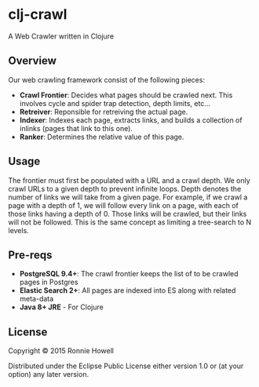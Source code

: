 # clj-crawl

A Web Crawler written in Clojure

## Overview

Our web crawling framework consist of the following pieces:

- **Crawl Frontier**: Decides what pages should be crawled next.  This involves cycle and spider trap detection, depth limits, etc...
- **Retreiver**: Reponsible for retreiving the actual page.
- **Indexer**: Indexes each page, extracts links, and builds a collection of inlinks (pages that link to this one).
- **Ranker**: Determines the relative value of this page.

## Usage

The frontier must first be populated with a URL and a crawl depth.  We only crawl URLs to a given depth to prevent infinite loops.  Depth denotes the number of links we will take from a given page.  For example, if we crawl a page with a depth of 1, we will follow every link on a page, with each of those links having a depth of 0.  Those links will be crawled, but their links will not be followed.  This is the same concept as limiting a tree-search to N levels.

## Pre-reqs

- **PostgreSQL 9.4+**: The crawl frontier keeps the list of to be crawled pages in Postgres
- **Elastic Search 2+**: All pages are indexed into ES along with related meta-data
- **Java 8+ JRE** - For Clojure

## License

Copyright © 2015 Ronnie Howell

Distributed under the Eclipse Public License either version 1.0 or (at
your option) any later version.
